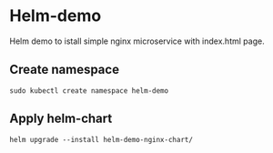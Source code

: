 # Helm-demo

Helm demo to istall simple nginx microservice with index.html page.

## Create namespace

```
sudo kubectl create namespace helm-demo
```

## Apply helm-chart

```
helm upgrade --install helm-demo-nginx-chart/
```
